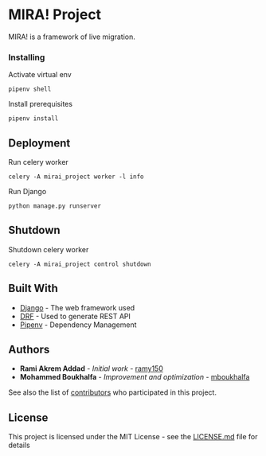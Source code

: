 # MIRA! Project

MIRA! is a framework of live migration.


### Installing

Activate virtual env


```
pipenv shell
```

Install prerequisites

```
pipenv install
```


## Deployment

Run celery worker


```
celery -A mirai_project worker -l info
```

Run Django


```
python manage.py runserver
```


## Shutdown

Shutdown celery worker


```
celery -A mirai_project control shutdown
```

## Built With

* [Django](https://www.djangoproject.com/) - The web framework used
* [DRF](https://www.django-rest-framework.org/) - Used to generate REST API
* [Pipenv](https://pipenv.readthedocs.io/en/latest/) - Dependency Management


## Authors
* **Rami Akrem Addad** - *Initial work* - [ramy150](https://github.com/ramy150)
* **Mohammed Boukhalfa** - *Improvement and optimization* - [mboukhalfa](https://github.com/mboukhalfa)

See also the list of [contributors](https://github.com/your/project/contributors) who participated in this project.

## License

This project is licensed under the MIT License - see the [LICENSE.md](LICENSE.md) file for details

